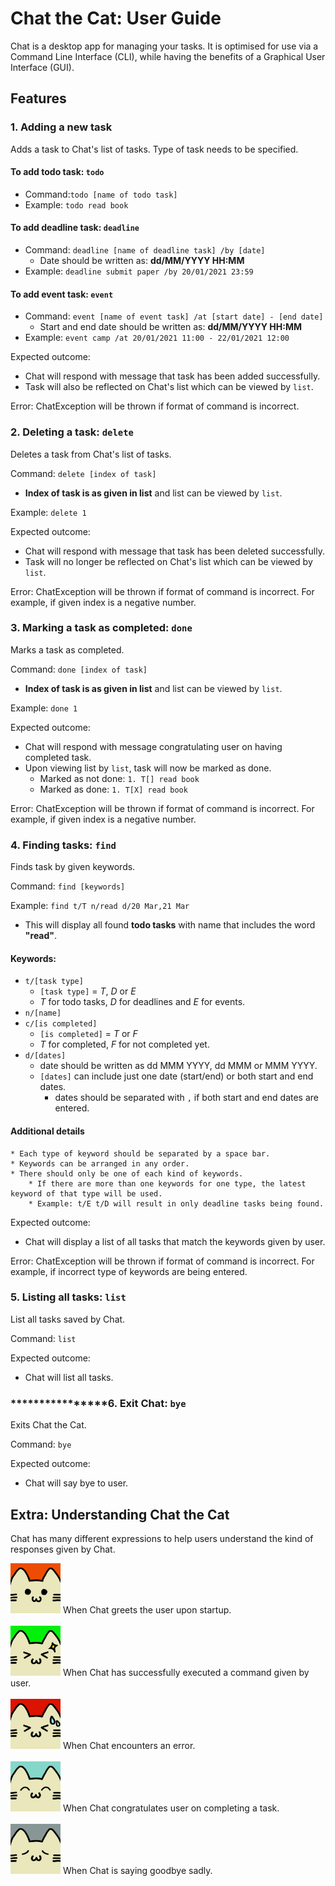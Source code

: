 # Chat the Cat: User Guide

Chat is a desktop app for managing your tasks. 
It is optimised for use via a Command Line Interface (CLI),
while having the benefits of a Graphical User Interface (GUI).

## Features

### 1. Adding a new task

Adds a task to Chat's list of tasks. Type of task needs to be specified.

#### To add todo task: `todo`
* Command:`todo [name of todo task]`
* Example: `todo read book`

#### To add deadline task: `deadline`
* Command: `deadline [name of deadline task] /by [date]`
    * Date should be written as: **dd/MM/YYYY HH:MM**
* Example: `deadline submit paper /by 20/01/2021 23:59`

#### To add event task: `event`
* Command: `event [name of event task] /at [start date] - [end date]`
    * Start and end date should be written as: **dd/MM/YYYY HH:MM**
* Example: `event camp /at 20/01/2021 11:00 - 22/01/2021 12:00`
  
Expected outcome: 
* Chat will respond with message that task has been added successfully.
* Task will also be reflected on Chat's list which can be viewed by `list`.

Error:
ChatException will be thrown if format of command is incorrect.

### 2. Deleting a task: `delete`

Deletes a task from Chat's list of tasks.

Command: `delete [index of task]`
* **Index of task is as given in list** and list can be viewed by `list`.

Example: `delete 1`

Expected outcome:
* Chat will respond with message that task has been deleted successfully.
* Task will no longer be reflected on Chat's list which can be viewed by `list`.

Error: ChatException will be thrown if format of command is incorrect.
For example, if given index is a negative number.

### 3. Marking a task as completed: `done`

Marks a task as completed.

Command: `done [index of task]`
* **Index of task is as given in list** and list can be viewed by `list`.

Example: `done 1`

Expected outcome:
* Chat will respond with message congratulating user on having completed task.
* Upon viewing list by `list`, task will now be marked as done.
    * Marked as not done: `1. T[] read book`
    * Marked as done: `1. T[X] read book`

Error:
ChatException will be thrown if format of command is incorrect.
For example, if given index is a negative number.

### 4. Finding tasks: `find`

Finds task by given keywords.

Command: `find [keywords]`

Example: `find t/T n/read d/20 Mar,21 Mar`
* This will display all found **todo tasks** with name that includes the word **"read"**.

#### Keywords:
* `t/[task type]`
  * `[task type]` = _T_, _D_ or _E_
  * _T_ for todo tasks, _D_ for deadlines and _E_ for events.
* `n/[name]`
* `c/[is completed]`
    * `[is completed]` = _T_ or _F_
    * _T_ for completed, _F_ for not completed yet.
* `d/[dates]`
    * date should be written as dd MMM YYYY, dd MMM or MMM YYYY.
    * `[dates]` can include just one date (start/end) or both start and end dates.
        * dates should be separated with `,` if both start and end dates are entered.
    
#### Additional details
    * Each type of keyword should be separated by a space bar.
    * Keywords can be arranged in any order.
    * There should only be one of each kind of keywords. 
        * If there are more than one keywords for one type, the latest keyword of that type will be used.
        * Example: t/E t/D will result in only deadline tasks being found.

Expected outcome:
* Chat will display a list of all tasks that match the keywords given by user.

Error:
ChatException will be thrown if format of command is incorrect.
For example, if incorrect type of keywords are being entered.

### 5. Listing all tasks: `list`

List all tasks saved by Chat.

Command: `list`

Expected outcome:
* Chat will list all tasks.

### ****************6. Exit Chat: `bye`

Exits Chat the Cat.

Command: `bye`

Expected outcome:
* Chat will say bye to user.

## Extra: Understanding Chat the Cat

Chat has many different expressions to help users understand the kind of responses given by Chat.

<img src="https://github.com/clarlzx/ip/blob/A-BetterGui/src/main/resources/images/greetingCat.png?raw=true" alt="Greeting Chat" width="80" height="80">
When Chat greets the user upon startup.<br/><br/>

<img src="https://github.com/clarlzx/ip/blob/A-BetterGui/src/main/resources/images/goCat.png?raw=true" alt="Go Chat" width="80" height="80">
When Chat has successfully executed a command given by user. <br/><br/>

<img src="https://github.com/clarlzx/ip/blob/A-BetterGui/src/main/resources/images/errorCat.png?raw=true" alt="Error Chat" width="80" height="80">
When Chat encounters an error. <br/><br/>

<img src="https://github.com/clarlzx/ip/blob/A-BetterGui/src/main/resources/images/gdJobCat.png?raw=true" alt="Good Job Chat" width="80" height="80">
When Chat congratulates user on completing a task. <br/><br/>

<img src="https://github.com/clarlzx/ip/blob/A-BetterGui/src/main/resources/images/goodByeCat.png?raw=true" alt="Goodbye Cat" width="80" height="80">
When Chat is saying goodbye sadly. <br/><br/>